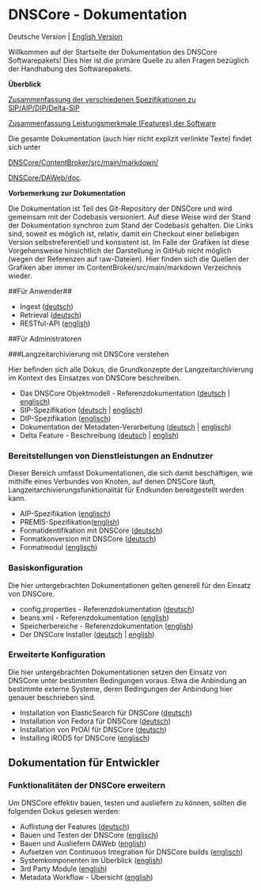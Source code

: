 # DNSCore - Dokumentation

Deutsche Version | [English Version](documentation.md)

Willkommen auf der Startseite der Dokumentation des DNSCore Softwarepakets! Dies hier ist die primäre Quelle zu allen Fragen bezüglich der Handhabung des Softwarepakets. 

**Überblick**

[Zusammenfassung der verschiedenen Spezifikationen zu SIP/AIP/DIP/Delta-SIP](./specifications_DNS.md)

[Zusammenfassung Leistungsmerkmale (Features) der Software](features.de.md)

Die gesamte Dokumentation (auch hier nicht explizit verlinkte Texte) findet sich unter 

[DNSCore/ContentBroker/src/main/markdown/](../markdown)

[DNSCore/DAWeb/doc](../../../../DAWeb/doc).

**Vorbemerkung zur Dokumentation**

Die Dokumentation ist Teil des Git-Repository der DNSCore und wird gemeinsam mit der Codebasis versioniert. Auf diese Weise wird der Stand der Dokumentation synchron zum Stand der Codebasis gehalten. Die Links sind, soweit es möglich ist, relativ, damit ein Checkout einer beliebigen Version selbstreferentiell und konsistent ist. Im Falle der Grafiken ist diese Vorgehensweise hinsichtlich der Darstellung in GitHub nicht möglich (wegen der Referenzen auf raw-Dateien). Hier finden sich die Quellen der Grafiken aber immer im ContentBroker/src/main/markdown Verzeichnis wieder.

##Für Anwender##

* Ingest ([deutsch](usage_ingest.de.md))
* Retrieval ([deutsch](usage_retrieval.de.md))
* RESTful-API ([english](RESTFul-API.md))

##Für Administratoren

###Langzeitarchivierung mit DNSCore verstehen

Hier befinden sich alle Dokus, die Grundkonzepte der Langzeitarchivierung im Kontext des Einsatzes von DNSCore beschreiben.

* Das DNSCore Objektmodell - Referenzdokumentation ([deutsch](object_model.de.md) | [englisch](object_model.md))
* SIP-Spezifikation ([deutsch](specification_sip.de.md) | [englisch](specification_sip.md))
* DIP-Spezifikation ([englisch](specification_dip.md))
* Dokumentation der Metadaten-Verarbeitung ([deutsch](specification_metadata.de.md) | [englisch](specification_publication_metadata.md))
* Delta Feature - Beschreibung ([deutsch](the_delta_feature.de.md) | [english](the_delta_feature.md))

### Bereitstellungen von Dienstleistungen an Endnutzer

Dieser Bereich umfasst Dokumentationen, die sich damit beschäftigen, wie mithilfe eines Verbundes von Knoten, auf denen DNSCore läuft, Langzeitarchivierungsfunktionalität für Endkunden bereitgestellt werden kann.

* AIP-Spezifikation ([englisch](specification_aip.md))
* PREMIS-Spezifikation([english](specification_premis.md))
* Formatidentifikation mit DNSCore ([deutsch](operations_format_identification.de.md))
* Formatkonversion mit DNSCore ([deutsch](operations_format_conversion.de.md))
* Formatmodul ([englisch](format_module.md))

### Basiskonfiguration

Die hier untergebrachten Dokumentationen gelten generell für den Einsatz von DNSCore.

* config.properties - Referenzdokumentation ([deutsch](administration_config_properties_reference.de.md))
* beans.xml - Referenzdokumentation ([english](administration-beans.md))
* Speicherbereiche - Referenzdokumentation ([english](processing_stages.md))
* Der DNSCore Installer ([deutsch](administration-the-installer.de.md) | [english](administration-the-installer.md))

### Erweiterte Konfiguration

Die hier untergebrachten Dokumentationen setzen den Einsatz von DNSCore unter bestimmten Bedingungen voraus. Etwa die Anbindung an bestimmte externe Systeme, deren Bedingungen der Anbindung hier genauer beschrieben sind.

* Installation von ElasticSearch für DNSCore ([deutsch](install_elasticsearch.de.md))
* Installation von Fedora für DNSCore ([deutsch](install_fedora.de.md))
* Installation von PrOAI für DNSCore ([deutsch](install_proai.md))
* Installing iRODS for DNSCore ([englisch](installation_irods.md))

## Dokumentation für Entwickler

### Funktionalitäten der DNSCore erweitern

Um DNSCore effektiv bauen, testen und ausliefern zu können, sollten die folgenden Dokus gelesen werden:

* Auflistung der Features ([deutsch](features.de.md))
* Bauen und Testen der DNSCore ([englisch](development_deploy.md))
* Bauen und Ausliefern DAWeb ([english](../../../../DAWeb/doc/setup.md))
* Aufsetzen von Continuous Integration für DNSCore builds ([englisch](development_setting_up_ci.md))
* Systemkomponenten im Überblick ([english](components_connectors.md))
* 3rd Party Module ([english](3rdPartyTools.md))
* Metadata Workflow - Übersicht ([english](metadata_workflow.md))
